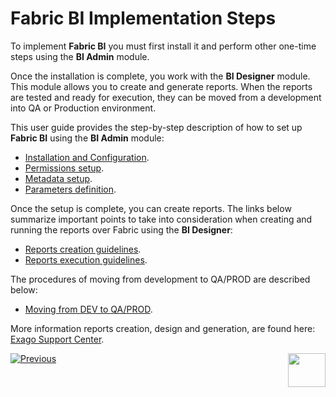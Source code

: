 # Fabric BI Implementation Steps 

To implement **Fabric BI** you must first install it and perform other one-time steps using the **BI Admin** module. 

Once the installation is complete, you work with the **BI Designer** module. This module allows you to create and generate reports. When the reports are tested and ready for execution, they can be moved from a development into QA or Production environment.

This user guide provides the step-by-step description of how to set up **Fabric BI** using the **BI Admin** module:

* [Installation and Configuration](01_Installation.md).
* [Permissions setup](02_Permissions_Setup.md).
* [Metadata setup](03_Metadata_Setup).
* [Parameters definition](04_parameters.md).

Once the setup is complete, you can create reports. The links below summarize important points to take into consideration when creating and running the reports over Fabric using the **BI Designer**:

* [Reports creation guidelines](05_report_creation_guidelines.md).
* [Reports execution guidelines](06_report_execution_guidelines.md).

The procedures of moving from development to QA/PROD are described below:

* [Moving from DEV to QA/PROD](07_moving_from_dev_to_prod.md).

More information reports creation, design and generation, are found here: [Exago Support Center](https://exagobi.com/support/).



[![Previous](/articles/images/Previous.png)](00_BI_integration.md)[<img align="right" width="60" height="54" src="/articles/images/Next.png">](01_Installation.md) 
